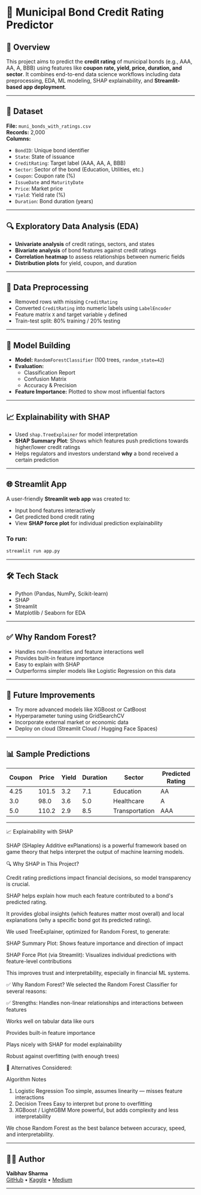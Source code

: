 # 🏦 Municipal Bond Credit Rating Predictor

## 📌 Overview

This project aims to predict the **credit rating** of municipal bonds (e.g., AAA, AA, A, BBB) using features like **coupon rate, yield, price, duration, and sector**. It combines end-to-end data science workflows including data preprocessing, EDA, ML modeling, SHAP explainability, and **Streamlit-based app deployment**.

---

## 📁 Dataset

**File:** `muni_bonds_with_ratings.csv`  
**Records:** 2,000  
**Columns:**
- `BondID`: Unique bond identifier
- `State`: State of issuance
- `CreditRating`: Target label (AAA, AA, A, BBB)
- `Sector`: Sector of the bond (Education, Utilities, etc.)
- `Coupon`: Coupon rate (%)
- `IssueDate` and `MaturityDate`
- `Price`: Market price
- `Yield`: Yield rate (%)
- `Duration`: Bond duration (years)

---

## 🔍 Exploratory Data Analysis (EDA)

- **Univariate analysis** of credit ratings, sectors, and states
- **Bivariate analysis** of bond features against credit ratings
- **Correlation heatmap** to assess relationships between numeric fields
- **Distribution plots** for yield, coupon, and duration

---

## 🧹 Data Preprocessing

- Removed rows with missing `CreditRating`
- Converted `CreditRating` into numeric labels using `LabelEncoder`
- Feature matrix `X` and target variable `y` defined
- Train-test split: 80% training / 20% testing

---

## 🔮 Model Building

- **Model:** `RandomForestClassifier` (100 trees, `random_state=42`)
- **Evaluation:**
  - Classification Report
  - Confusion Matrix
  - Accuracy & Precision
- **Feature Importance:** Plotted to show most influential factors

---

## 📈 Explainability with SHAP

- Used `shap.TreeExplainer` for model interpretation
- **SHAP Summary Plot**: Shows which features push predictions towards higher/lower credit ratings
- Helps regulators and investors understand **why** a bond received a certain prediction

---

## 🌐 Streamlit App

A user-friendly **Streamlit web app** was created to:
- Input bond features interactively
- Get predicted bond credit rating
- View **SHAP force plot** for individual prediction explainability

### To run:
```bash
streamlit run app.py
```

---

## 🛠 Tech Stack

- Python (Pandas, NumPy, Scikit-learn)
- SHAP
- Streamlit
- Matplotlib / Seaborn for EDA

---

## ✅ Why Random Forest?

- Handles non-linearities and feature interactions well
- Provides built-in feature importance
- Easy to explain with SHAP
- Outperforms simpler models like Logistic Regression on this data

---

## 🔄 Future Improvements

- Try more advanced models like XGBoost or CatBoost
- Hyperparameter tuning using GridSearchCV
- Incorporate external market or economic data
- Deploy on cloud (Streamlit Cloud / Hugging Face Spaces)

---

## 📊 Sample Predictions

| Coupon | Price | Yield | Duration | Sector       | Predicted Rating |
|--------|-------|-------|----------|--------------|------------------|
| 4.25   | 101.5 | 3.2   | 7.1      | Education    | AA               |
| 3.0    | 98.0  | 3.6   | 5.0      | Healthcare   | A                |
| 5.0    | 110.2 | 2.9   | 8.5      | Transportation| AAA             |

---
📈 Explainability with SHAP

SHAP (SHapley Additive exPlanations) is a powerful framework based on game theory that helps interpret the output of machine learning models.

🔍 Why SHAP in This Project?

Credit rating predictions impact financial decisions, so model transparency is crucial.

SHAP helps explain how much each feature contributed to a bond's predicted rating.

It provides global insights (which features matter most overall) and local explanations (why a specific bond got its predicted rating).

We used TreeExplainer, optimized for Random Forest, to generate:

SHAP Summary Plot: Shows feature importance and direction of impact

SHAP Force Plot (via Streamlit): Visualizes individual predictions with feature-level contributions

This improves trust and interpretability, especially in financial ML systems.

✅ Why Random Forest?
We selected the Random Forest Classifier for several reasons:

✅ Strengths:
Handles non-linear relationships and interactions between features

Works well on tabular data like ours

Provides built-in feature importance

Plays nicely with SHAP for model explainability

Robust against overfitting (with enough trees)

🔁 Alternatives Considered:

Algorithm	Notes
1. Logistic Regression	Too simple, assumes linearity — misses feature interactions
2. Decision Trees	Easy to interpret but prone to overfitting
3. XGBoost / LightGBM	More powerful, but adds complexity and less interpretability


We chose Random Forest as the best balance between accuracy, speed, and interpretability.

---

## 🙋‍♂️ Author

**Vaibhav Sharma**  
[GitHub](https://github.com/vaisharma16) • [Kaggle](https://www.kaggle.com/vaisharma) • [Medium](https://medium.com/@vai_sharma)

---

